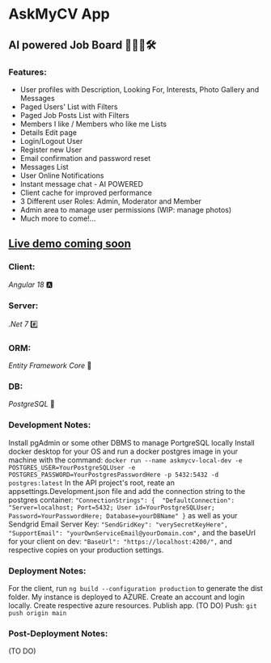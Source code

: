 # AskMyCV App 

## AI powered Job Board 🤖💼🚀🛠️

### Features: 
- User profiles with Description, Looking For, Interests, Photo Gallery and Messages
- Paged Users' List with Filters
- Paged Job Posts List with Filters
- Members I like / Members who like me Lists
- Details Edit page
- Login/Logout User
- Register new User
- Email confirmation and password reset
- Messages List
- User Online Notifications
- Instant message chat - AI POWERED
- Client cache for improved performance
- 3 Different user Roles: Admin, Moderator and Member
- Admin area to manage user permissions (WIP: manage photos)
- Much more to come!...



## [Live demo coming soon]()


### Client: 
*Angular 18* 🅰️
### Server: 
*.Net 7* #️⃣
### ORM: 
*Entity Framework Core* 🦄
### DB: 
*PostgreSQL* 🐘

### Development Notes: 
Install pgAdmin or some other DBMS to manage PortgreSQL locally
Install docker desktop for your OS and run a docker postgres image in your machine with the command:
`docker run --name askmycv-local-dev -e POSTGRES_USER=YourPostgreSQLUser -e POSTGRES_PASSWORD=YourPostgresPasswordHere -p 5432:5432 -d postgres:latest`
In the API project's root, reate an appsettings.Development.json file and add the connection string to the postgres container:
` "ConnectionStrings": {  "DefaultConnection": "Server=localhost; Port=5432; User id=YourPostgreSQLUser; Password=YourPasswordHere; Database=yourDBName" } `
as well as your Sendgrid Email Server Key: 
` "SendGridKey": "verySecretKeyHere", "SupportEmail": "yourOwnServiceEmail@yourDomain.com", `
and the baseUrl for your client on dev:
` "BaseUrl": "https://localhost:4200/", `
and respective copies on your production settings.


### Deployment Notes: 
For the client, run `ng build --configuration production` to generate the dist folder. 
My instance is deployed to AZURE. Create an account and login locally. 
Create respective azure resources.
Publish app. (TO DO)
Push: `git push origin main`


### Post-Deployment Notes: 
(TO DO)


